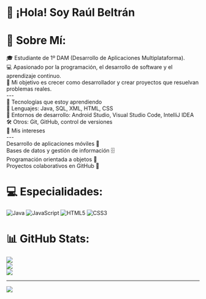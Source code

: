 # 👋 ¡Hola! Soy Raúl Beltrán

# 💫 Sobre Mí:
🎓 Estudiante de 1º DAM (Desarrollo de Aplicaciones Multiplataforma).<br>💻 Apasionado por la programación, el desarrollo de software y el aprendizaje continuo.<br>🚀 Mi objetivo es crecer como desarrollador y crear proyectos que resuelvan problemas reales.<br>---<br>🔧 Tecnologías que estoy aprendiendo<br>🌱 Lenguajes: Java, SQL, XML, HTML, CSS<br>📱 Entornos de desarrollo: Android Studio, Visual Studio Code, IntelliJ IDEA<br>🛠️ Otros: Git, GitHub, control de versiones<br>📌 Mis intereses<br>---<br>Desarrollo de aplicaciones móviles 📱<br>Bases de datos y gestión de información 🗄️<br>Programación orientada a objetos 🔑<br>Proyectos colaborativos en GitHub 🤝<br>


# 💻 Especialidades:
![Java](https://img.shields.io/badge/java-%23ED8B00.svg?style=for-the-badge&logo=openjdk&logoColor=white) ![JavaScript](https://img.shields.io/badge/javascript-%23323330.svg?style=for-the-badge&logo=javascript&logoColor=%23F7DF1E) ![HTML5](https://img.shields.io/badge/html5-%23E34F26.svg?style=for-the-badge&logo=html5&logoColor=white) ![CSS3](https://img.shields.io/badge/css3-%231572B6.svg?style=for-the-badge&logo=css3&logoColor=white)
# 📊 GitHub Stats:
![](https://github-readme-stats.vercel.app/api?username=Raulbg05&theme=dark&hide_border=false&include_all_commits=false&count_private=false)<br/>
![](https://nirzak-streak-stats.vercel.app/?user=Raulbg05&theme=dark&hide_border=false)<br/>
![](https://github-readme-stats.vercel.app/api/top-langs/?username=Raulbg05&theme=dark&hide_border=false&include_all_commits=false&count_private=false&layout=compact)

---
[![](https://visitcount.itsvg.in/api?id=Raulbg05&icon=0&color=0)](https://visitcount.itsvg.in)

<!-- Proudly created with GPRM ( https://gprm.itsvg.in ) -->
